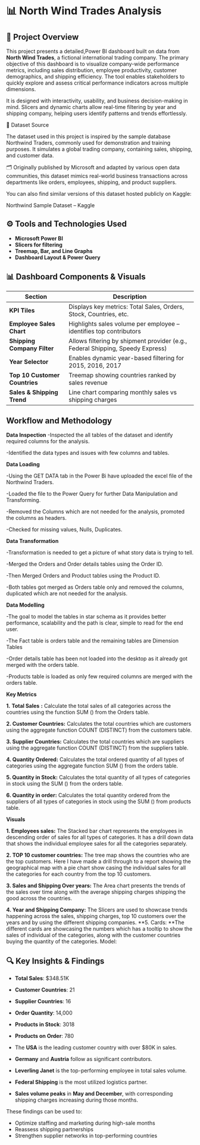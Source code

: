 # 📊 North Wind Trades Analysis

## 📌 Project Overview

This project presents a detailed,Power BI dashboard built on data from **North Wind Trades**, a fictional international trading company. The primary objective of this dashboard is to visualize company-wide performance metrics, including sales distribution, employee productivity, customer demographics, and shipping efficiency. The tool enables stakeholders to quickly explore and assess critical performance indicators across multiple dimensions.

It is designed with interactivity, usability, and business decision-making in mind. Slicers and dynamic charts allow real-time filtering by year and shipping company, helping users identify patterns and trends effortlessly.

📁 Dataset Source

The dataset used in this project is inspired by the sample database Northwind Traders, commonly used for demonstration and training purposes. It simulates a global trading company, containing sales, shipping, and customer data.

🗂️ Originally published by Microsoft and adapted by various open data communities, this dataset mimics real-world business transactions across departments like orders, employees, shipping, and product suppliers.

You can also find similar versions of this dataset hosted publicly on Kaggle:

Northwind Sample Dataset – Kaggle

## ⚙️ Tools and Technologies Used

* **Microsoft Power BI**
* **Slicers for filtering**
* **Treemap, Bar, and Line Graphs**
* **Dashboard Layout & Power Query**

## 📊 Dashboard Components & Visuals

| Section                       | Description                                                                    |
| ----------------------------- | ------------------------------------------------------------------------------ |
| **KPI Tiles**                 | Displays key metrics: Total Sales, Orders, Stock, Countries, etc.              |
| **Employee Sales Chart**      | Highlights sales volume per employee – identifies top contributors             |
| **Shipping Company Filter**   | Allows filtering by shipment provider (e.g., Federal Shipping, Speedy Express) |
| **Year Selector**             | Enables dynamic year-based filtering for 2015, 2016, 2017                      |
| **Top 10 Customer Countries** | Treemap showing countries ranked by sales revenue                              |
| **Sales & Shipping Trend**    | Line chart comparing monthly sales vs shipping charges                         |

## Workflow and Methodology
**Data Inspection**
-Inspected the all tables of the dataset and identify required columns for the analysis.

-Identified the data types and issues with few columns and tables.

**Data Loading**

-Using the GET DATA tab in the Power Bi have uploaded the excel file of the Northwind Traders.

-Loaded the file to the Power Query for further Data Manipulation and Transforming.

-Removed the Columns which are not needed for the analysis, promoted the columns as headers.

-Checked for missing values, Nulls, Duplicates.

**Data Transformation**

-Transformation is needed to get a picture of what story data is trying to tell.

-Merged the Orders and Order details tables using the Order ID.

-Then Merged Orders and Product tables using the Product ID.

-Both tables got merged as Orders table only and removed the columns, duplicated which are not needed for the analysis.

**Data Modelling**

-The goal to model the tables in star schema as it provides better performance, scalability and the path is clear, simple to read for the end user.

-The Fact table is orders table and the remaining tables are Dimension Tables

-Order details table has been not loaded into the desktop as it already got merged with the orders table.

-Products table is loaded as only few required columns are merged with the orders table.


**Key Metrics**

**1.** **Total Sales** **:** Calculate the total sales of all categories across the countries using the function SUM () from the Orders table.

**2. **Customer Countries**:** Calculates the total countries which are customers using the aggregate function COUNT (DISTINCT) from the customers table.

**3. Supplier Countries:** Calculates the total countries which are suppliers using the aggregate function COUNT (DISTINCT) from the suppliers table.

**4. Quantity Ordered:** Calculates the total ordered quantity of all types of categories using the aggregate function SUM () from the orders table.

**5. Quantity in Stock:** Calculates the total quantity of all types of categories in stock using the SUM () from the orders table.

**6. Quantity in order:** Calculates the total quantity ordered from the suppliers of all types of categories in stock using the SUM () from products table.


**Visuals**

**1. **Employees sales**:** The Stacked bar chart represents the employees in descending order of sales for all types of categories. It has a drill down data that shows the individual employee sales for all the categories separately.

**2. **TOP 10 customer countries**:** The tree map shows the countries who are the top customers. Here I have made a drill through to a report showing the geographical map with a pie chart show casing the individual sales for all the categories for each country from the top 10 customers.

**3. Sales and Shipping Over years:** The Area chart presents the trends of the sales over time along with the average shipping charges shipping the good across the countries.

**4. Year and Shipping Company:** The Slicers are used to showcase trends happening across the sales, shipping charges, top 10 customers over the years and by using the different shipping companies.
**5. Cards: **The different cards are showcasing the numbers which has a tooltip to show the sales of individual of the categories, along with the customer countries buying the quantity of the categories.
Model:


## 🔍 Key Insights & Findings
* **Total Sales**: \$348.51K
* **Customer Countries**: 21
* **Supplier Countries**: 16
* **Order Quantity**: 14,000
* **Products in Stock**: 3018
* **Products on Order**: 780

* The **USA** is the leading customer country with over \$80K in sales.
* **Germany** and **Austria** follow as significant contributors.
* **Leverling Janet** is the top-performing employee in total sales volume.
* **Federal Shipping** is the most utilized logistics partner.
* **Sales volume peaks** in **May and December**, with corresponding shipping charges increasing during those months.

These findings can be used to:

* Optimize staffing and marketing during high-sale months
* Reassess shipping partnerships
* Strengthen supplier networks in top-performing countries


